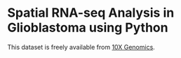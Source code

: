 # Spatial RNA-seq Analysis in Glioblastoma using Python  

This dataset is freely available from [10X Genomics](https://support.10xgenomics.com/single-cell-gene-expression/datasets/4.0.0/Targeted_SC3v3_Human_Glioblastoma_Neuroscience).

